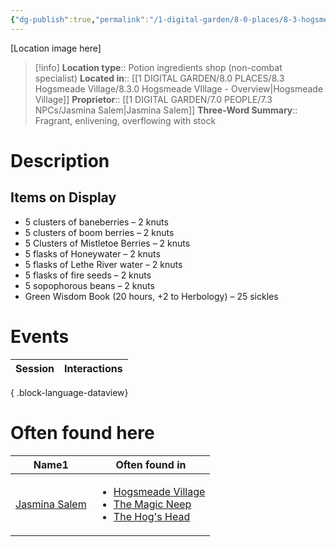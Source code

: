```yaml
---
{"dg-publish":true,"permalink":"/1-digital-garden/8-0-places/8-3-hogsmeade-village/8-3-24-the-magic-neep/","tags":["#place","#hogsmeade","#shop"]}
---
```


[Location image here]
>[!info]
>**Location type**::  Potion ingredients shop (non-combat specialist)
>**Located in**:: [[1 DIGITAL GARDEN/8.0 PLACES/8.3 Hogsmeade Village/8.3.0 Hogsmeade VIllage - Overview\|Hogsmeade Village]]
>**Proprietor**:: [[1 DIGITAL GARDEN/7.0 PEOPLE/7.3 NPCs/Jasmina Salem\|Jasmina Salem]]
>**Three-Word Summary**:: Fragrant, enlivening, overflowing with stock

# Description


## Items on Display

- 5 clusters of baneberries – 2 knuts
- 5 clusters of boom berries – 2 knuts
- 5 Clusters of Mistletoe Berries – 2 knuts
- 5 flasks of Honeywater – 2 knuts
- 5 flasks of Lethe River water – 2 knuts
- 5 flasks of fire seeds – 2 knuts
- 5 sopophorous beans – 2 knuts
- Green Wisdom Book (20 hours, +2 to Herbology) – 25 sickles

# Events

| Session | Interactions |
| ------- | ------------ |

{ .block-language-dataview}

# Often found here

<div><table class="dataview table-view-table"><thead class="table-view-thead"><tr class="table-view-tr-header"><th class="table-view-th"><span>Name</span><span class="dataview small-text">1</span></th><th class="table-view-th"><span>Often found in</span></th></tr></thead><tbody class="table-view-tbody"><tr><td><span><a data-tooltip-position="top" aria-label="1 DIGITAL GARDEN/7.0 PEOPLE/7.3 NPCs/Jasmina Salem.md" data-href="1 DIGITAL GARDEN/7.0 PEOPLE/7.3 NPCs/Jasmina Salem.md" href="1 DIGITAL GARDEN/7.0 PEOPLE/7.3 NPCs/Jasmina Salem.md" class="internal-link" target="_blank" rel="noopener nofollow">Jasmina Salem</a></span></td><td><ul class="dataview dataview-ul dataview-result-list-ul"><li class="dataview-result-list-li"><span><a data-tooltip-position="top" aria-label="1 DIGITAL GARDEN/8.0 PLACES/8.3 Hogsmeade Village/8.3.0 Hogsmeade VIllage - Overview.md" data-href="1 DIGITAL GARDEN/8.0 PLACES/8.3 Hogsmeade Village/8.3.0 Hogsmeade VIllage - Overview.md" href="1 DIGITAL GARDEN/8.0 PLACES/8.3 Hogsmeade Village/8.3.0 Hogsmeade VIllage - Overview.md" class="internal-link" target="_blank" rel="noopener nofollow">Hogsmeade Village</a></span></li><li class="dataview-result-list-li"><span><a data-tooltip-position="top" aria-label="1 DIGITAL GARDEN/8.0 PLACES/8.3 Hogsmeade Village/8.3.24 The Magic Neep.md" data-href="1 DIGITAL GARDEN/8.0 PLACES/8.3 Hogsmeade Village/8.3.24 The Magic Neep.md" href="1 DIGITAL GARDEN/8.0 PLACES/8.3 Hogsmeade Village/8.3.24 The Magic Neep.md" class="internal-link" target="_blank" rel="noopener nofollow">The Magic Neep</a></span></li><li class="dataview-result-list-li"><span><a data-tooltip-position="top" aria-label="1 DIGITAL GARDEN/8.0 PLACES/8.3 Hogsmeade Village/8.3.06 The Hog's Head.md" data-href="1 DIGITAL GARDEN/8.0 PLACES/8.3 Hogsmeade Village/8.3.06 The Hog's Head.md" href="1 DIGITAL GARDEN/8.0 PLACES/8.3 Hogsmeade Village/8.3.06 The Hog's Head.md" class="internal-link" target="_blank" rel="noopener nofollow">The Hog's Head</a></span></li></ul></td></tr></tbody></table></div>